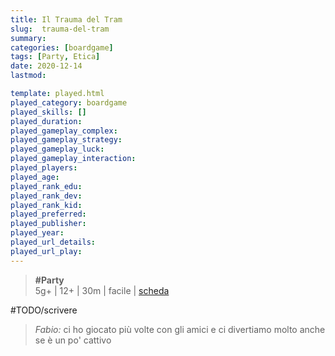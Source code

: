 ```yaml
---
title: Il Trauma del Tram
slug:  trauma-del-tram
summary: 
categories: [boardgame]
tags: [Party, Etica]
date: 2020-12-14
lastmod: 

template: played.html
played_category: boardgame
played_skills: []
played_duration: 
played_gameplay_complex: 
played_gameplay_strategy: 
played_gameplay_luck: 
played_gameplay_interaction: 
played_players: 
played_age: 
played_rank_edu: 
played_rank_dev: 
played_rank_kid: 
played_preferred: 
played_publisher: 
played_year: 
played_url_details: 
played_url_play: 
---
```


> **#Party**  
> 5g+ | 12+ | 30m | facile | [scheda](https://www.boardgamegeek.com/boardgame/282171/trial-trolley)  

#TODO/scrivere

> *Fabio:* ci ho giocato più volte con gli amici e ci divertiamo molto anche se è un po' cattivo
